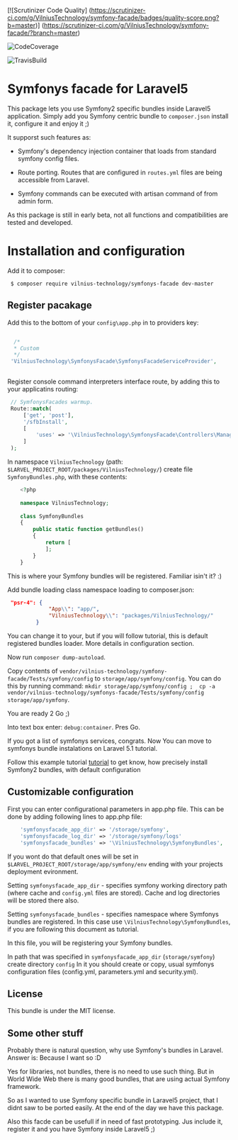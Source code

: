 [![Scrutinizer Code Quality]
(https://scrutinizer-ci.com/g/VilniusTechnology/symfony-facade/badges/quality-score.png?b=master)]
(https://scrutinizer-ci.com/g/VilniusTechnology/symfony-facade/?branch=master)

![CodeCoverage](https://scrutinizer-ci.com/b/lmikelionis/symfonys-facade/badges/coverage.png?b=master)

![TravisBuild](https://travis-ci.org/VilniusTechnology/symfony-facade.svg)


Symfonys facade for Laravel5
====================

This package lets you use Symfony2 specific bundles inside Laravel5 application.
Simply add you Symfony centric bundle to `composer.json` install it, configure it and enjoy it ;)

 It supporst such features as:
 
 - Symfony's dependency injection container that loads from standard symfony config files.
 
 - Route porting. Routes that are configured in `routes.yml` files are being accessible from Laravel.
 
 - Symfony commands can be executed with artisan command of from admin form.
 
 
 As this package is still in early beta, not all functions and compatibilities are tested and developed.

Installation and configuration
==============================

Add it to composer:

` $ composer require vilnius-technology/symfonys-facade dev-master`


Register pacakage
-----------------

Add this to the bottom of your `config\app.php` in to providers key:
```php

  /*
  * Custom
  */
 'VilniusTechnology\SymfonysFacade\SymfonysFacadeServiceProvider',
 
```

Register console command interpreters interface route, by adding this to your applicatins routing:

```php
 // SymfonysFacades warmup.
 Route::match(
     ['get', 'post'],
     '/sfbInstall',
     [
         'uses' => '\VilniusTechnology\SymfonysFacade\Controllers\ManagerController@interpreter',
     ]
 );
```

In namespace `VilniusTechnology` (path: `$LARVEL_PROJECT_ROOT/packages/VilniusTechnology/`) create file `SymfonyBundles.php`, with these contents:

``` php
    <?php
    
    namespace VilniusTechnology;
    
    class SymfonyBundles
    {
        public static function getBundles()
        {
            return [
            ];
        }
    }
```
This is where your Symfony bundles will be registered. Familiar isin't it? :)

Add bundle loading class namespace loading to composer.json:
```json
 "psr-4": {
             "App\\": "app/",
             "VilniusTechnology\\": "packages/VilniusTechnology/"
         }
```

You can change it to your, but if you will follow tutorial, this is default registered bundles loader.
More details in configuration section.

Now run `composer dump-autoload`.

Copy contents of `vendor/vilnius-technology/symfony-facade/Tests/symfony/config` to 
`storage/app/symfony/config`.
You can do this by running command: 
`mkdir storage/app/symfony/config ; 
cp -a vendor/vilnius-technology/symfonys-facade/Tests/symfony/config storage/app/symfony`.

You are ready 2 Go ;)

Into text box enter: `debug:container`. Pres Go.

If you got a list of symfonys services, congrats. Now You can move to symfonys bundle instalations on Laravel 5.1 tutorial.

Follow this example tutorial [tutorial](docs/fos.md) to get know, how precisely install Symfony2 bundles, with default configuration


Customizable configuration
--------------------------
First you can enter configurational parameters in app.php file.
This can be done by adding following lines to app.php file:

```php
    'symfonysfacade_app_dir' => '/storage/symfony',
    'symfonysfacade_log_dir' => '/storage/symfony/logs'
    'symfonysfacade_bundles' => '\VilniusTechnology\SymfonyBundles',

```

If you wont do that default ones will be set in `$LARVEL_PROJECT_ROOT/storage/app/symfony/env` ending with your projects deployment evironment.

Setting `symfonysfacade_app_dir` - specifies symfony working directory path (where cache and `config.yml` 
files are stored). Cache and log directories will be stored there also.

Setting `symfonysfacade_bundles` - specifies namespace where Symfonys bundles are registered. In this case use `\VilniusTechnology\SymfonyBundles`, if you are following this document as tutorial.

In this file, you will be registering your Symfony bundles.

In path that was specified in `symfonysfacade_app_dir` (`storage/symfony`) create directory `config`
In it you should create or copy, usual symfonys configuration files (config.yml, parameters.yml and security.yml).

License
---------
This bundle is under the MIT license. 

Some other stuff
----------------

Probably there is natural question, why use Symfony's bundles in Laravel.
Answer is: Because I want so :D

Yes for libraries, not bundles, there is no need to use such thing.
But in World Wide Web there is many good bundles, that are using actual Symfony framework.

So as I wanted to use Symfony specific bundle in Laravel5 project, that I didnt saw to be ported easily. 
At the end of the day we have this package.

Also this facde can be usefull if in need of fast prototyping. Jus include it, register it and you have 
Symfony inside Laravel5 ;)
